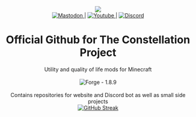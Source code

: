 <div id="header" align="center">
  <!-- Header image ⚠ Update to self-hosted URL & fix alignment ⚠ -->
  <img src="https://media.discordapp.net/attachments/1276560804799447082/1286073331887378462/Banner.png?ex=6701aca0&is=67005b20&hm=436c6ca264aca48eff02eec551c7c319f3fd655e0ef4f7490446bceb956f2d33&=&format=webp&quality=lossless&width=960&height=267 width="1024"/>
  <!-- Profile badges generated with help of https://michaelcurrin.github.io/badge-generator/ and https://simpleicons.org/ -->
  <div id="badges">
    <a href="https://mastodon.social/@ConstellationProject">
      <img src="https://img.shields.io/badge/Mastodon-6364FF?logo=mastodon&logoColor=FFFFFF" alt="Mastodon">
    </a> | 
    <a href="https://www.youtube.com/@ConstellationProject">
      <img src="https://img.shields.io/static/v1?label=&message=Youtube&color=%23FF0000&logo=youtube&logoColor=FFFFFF" alt="Youtube">
    </a> | 
    <a href="https://discord.gg/5HauTN6anW">
      <img src="https://img.shields.io/static/v1?label=&message=Discord&color=5865F2&logo=discord&logoColor=FFFFFF" alt="Discord">
    </a>
  </div>
</div>

<div align="center">
  <h1>Official Github for The Constellation Project</h1>
  Utility and quality of life mods for Minecraft
  <br><br>
  <!-- Profile badge generated with help of https://michaelcurrin.github.io/badge-generator/ -->
  <img src="https://img.shields.io/badge/Forge-1.8.9-purple" alt="Forge - 1.8.9">
  <br><br>
  <!-- Update with site information -->
  Contains repositories for website and Discord bot as well as small side projects
  <br>
</div>

<!-- Profile stats generated with https://github-readme-streak-stats.herokuapp.com/demo/ -->
<div align="center">
  <a href="https://git.io/streak-stats"><img src="https://github-readme-streak-stats.herokuapp.com?user=The-Constellation-Project&theme=transparent&hide_border=true&border_radius=25&card_width=1024&card_height=250" alt="GitHub Streak" /></a>
</div>
